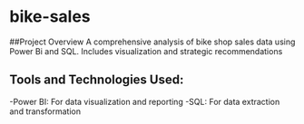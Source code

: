 # bike-sales

##Project Overview
A comprehensive analysis of bike shop sales data using Power Bi and SQL. Includes visualization and strategic recommendations

## Tools and Technologies Used:
-Power BI: For data visualization and reporting
-SQL: For data extraction and transformation

